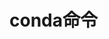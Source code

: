 <!--
 * @Author: Linux_Outsider
 * @Date: 2021-10-12 19:41:00
 * @LastEditors: Linux_Outsider
 * @LastEditTime: 2021-10-26 09:43:02
 * @Description: In User Settings Edit
 * @FilePath: /Notes/Ananconda/conda.md
-->
# conda命令
